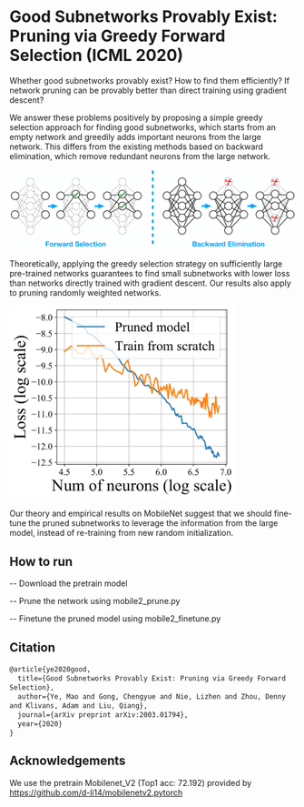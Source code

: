 # Good Subnetworks Provably Exist: Pruning via Greedy Forward Selection (ICML 2020)

Whether good subnetworks provably exist? How to find them efficiently? If network pruning can be provably better than direct training using gradient descent?

We answer these problems positively by proposing a simple greedy selection approach for finding good subnetworks, which starts from an empty network and greedily adds important neurons from the large network. This differs from the existing methods based on backward elimination, which remove redundant neurons from the large network.

<img src="fig/plot_add_del.png" width=800></img>

Theoretically, applying the greedy selection strategy on sufficiently large pre-trained networks guarantees to
find small subnetworks with lower loss than networks directly trained with gradient descent. Our
results also apply to pruning randomly weighted networks.

<img src="fig/toyrate.png" width=400></img>

Our theory and empirical results on MobileNet suggest that we should fine-tune the pruned subnetworks to leverage the information from the large model, instead
of re-training from new random initialization.

## How to run

-- Download the pretrain model

-- Prune the network using mobile2_prune.py

-- Finetune the pruned model using mobile2_finetune.py

## Citation

    @article{ye2020good,
      title={Good Subnetworks Provably Exist: Pruning via Greedy Forward Selection},
      author={Ye, Mao and Gong, Chengyue and Nie, Lizhen and Zhou, Denny and Klivans, Adam and Liu, Qiang},
      journal={arXiv preprint arXiv:2003.01794},
      year={2020}
    }

## Acknowledgements
We use the pretrain Mobilenet_V2 (Top1 acc: 72.192) provided by
https://github.com/d-li14/mobilenetv2.pytorch

